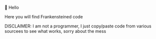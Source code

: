 👋 Hello

Here you will find Frankensteined code

DISCLAIMER: I am not a programmer, I just copy/paste code from various sourcees to see what works, sorry about the mess

<!---
washikano/washikano is a ✨ special ✨ repository because its `README.md` (this file) appears on your GitHub profile.
You can click the Preview link to take a look at your changes.
--->
